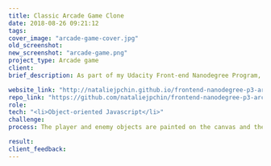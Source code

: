 ```yaml
---
title: Classic Arcade Game Clone
date: 2018-08-26 09:21:12
tags:
cover_image: "arcade-game-cover.jpg"
old_screenshot: 
new_screenshot: "arcade-game.png"
project_type: Arcade game
client:
brief_description: As part of my Udacity Front-end Nanodegree Program, I was required to clone a classic arcade game, Frogger, with art assets and game engine provided by Udacity. The goal of the game is to move the character to the water using the arrow keys without colliding into any of the enemies. The enemies move in varying speeds on the paved block portion of the scene. If the character collides with an enemy, the game is reset and the character is moved back to the starting square. When the character reached the water, the player won and the character is also moved back to the beginning.

website_link: "http://nataliejpchin.github.io/frontend-nanodegree-p3-arcade-game"
repo_link: "https://github.com/nataliejpchin/frontend-nanodegree-p3-arcade-game"
role:
tech: "<li>Object-oriented Javascript</li>"
challenge:
process: The player and enemy objects are painted on the canvas and then their properties are set using Object Oriented Javascript. Enemy class is created with initial properties that are later inherited to new instances through prototypal inheritance. Using the object’s constructor function, I created new enemy objects each with randomized movement speeds and sprite variations. I created a function to handle input from the player through event listeners.

result:
client_feedback:
---
```

